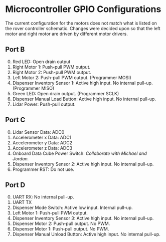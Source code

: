 # Microcontroller GPIO Configurations

The current configuration for the motors does not match what is listed on the rover controller schematic. Changes were decided upon so that the left motor and right motor are driven by different motor drivers.

## Port B

0. Red LED: Open drain output
1. Right Motor 1: Push-pull PWM output.
2. Right Motor 2: Push-pull PWM output.
3. Left Motor 2: Push-pull PWM output. (Programmer MOSI)
4. Dispenser Inventory Sensor 1: Active high input. No internal
pull-up. (Programmer MISO)
5. Green LED: Open drain output. (Programmer SCLK)
6. Dispenser Manual Load Button: Active high input. No internal pull-up.
7. Lidar Power: Push-pull output.

## Port C

0. Lidar Sensor Data: ADC0
1. Accelerometer x Data: ADC1
2. Accelerometer y Data: ADC2
3. Accelerometer z Data: ADC3
4. Onboard Data Cube Power Switch: *Collaborate with Michael and Jordan.*
5. Dispenser Inventory Sensor 2: Active high input. No internal pull-up.
6. Programmer RST: Do not use.

## Port D

0. UART RX: No internal pull-up.
1. UART TX
2. Dispenser Mode Switch: Active low input. Internal pull-up.
3. Left Motor 1: Push-pull PWM output.
4. Dispenser Inventory Sensor 3: Active high input. No internal pull-up.
5. Dispenser Motor 2: Push-pull output. No PWM.
6. Dispenser Motor 1: Push-pull output. No PWM.
7. Dispenser Manual Unload Button: Active high input. No internal pull-up.
